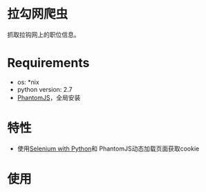 # 拉勾网爬虫

抓取拉钩网上的职位信息。

# Requirements

* os: *nix
* python version: 2.7
* [PhantomJS](http://phantomjs.org/)，全局安装

# 特性

* 使用[Selenium with Python](http://selenium-python.readthedocs.io/)和
PhantomJS动态加载页面获取cookie

# 使用

```shell
```
